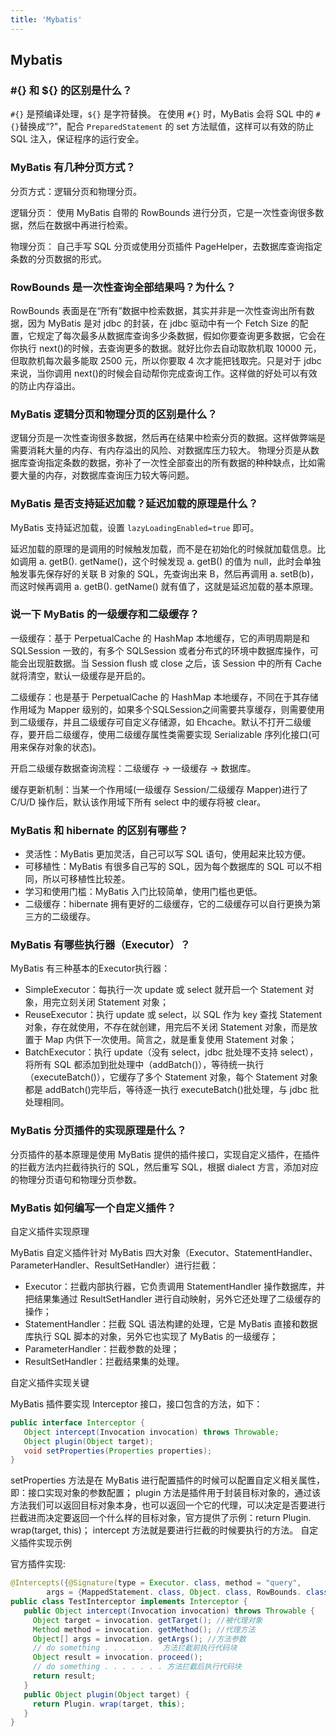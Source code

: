 ```yaml
---
title: 'Mybatis'
---
```

## Mybatis

### #{} 和 ${} 的区别是什么？

`#{}` 是预编译处理，`${}` 是字符替换。 在使用 `#{}` 时，MyBatis 会将 SQL 中的 `#{}`替换成“?”，配合 `PreparedStatement` 的 set 方法赋值，这样可以有效的防止 SQL 注入，保证程序的运行安全。

### MyBatis 有几种分页方式？

分页方式：逻辑分页和物理分页。

逻辑分页： 使用 MyBatis 自带的 RowBounds 进行分页，它是一次性查询很多数据，然后在数据中再进行检索。

物理分页： 自己手写 SQL 分页或使用分页插件 PageHelper，去数据库查询指定条数的分页数据的形式。

### RowBounds 是一次性查询全部结果吗？为什么？

RowBounds 表面是在“所有”数据中检索数据，其实并非是一次性查询出所有数据，因为 MyBatis 是对 jdbc 的封装，在 jdbc 驱动中有一个 Fetch Size 的配置，它规定了每次最多从数据库查询多少条数据，假如你要查询更多数据，它会在你执行 next()的时候，去查询更多的数据。就好比你去自动取款机取 10000 元，但取款机每次最多能取 2500 元，所以你要取 4 次才能把钱取完。只是对于 jdbc 来说，当你调用 next()的时候会自动帮你完成查询工作。这样做的好处可以有效的防止内存溢出。

### MyBatis 逻辑分页和物理分页的区别是什么？

逻辑分页是一次性查询很多数据，然后再在结果中检索分页的数据。这样做弊端是需要消耗大量的内存、有内存溢出的风险、对数据库压力较大。
物理分页是从数据库查询指定条数的数据，弥补了一次性全部查出的所有数据的种种缺点，比如需要大量的内存，对数据库查询压力较大等问题。

### MyBatis 是否支持延迟加载？延迟加载的原理是什么？

MyBatis 支持延迟加载，设置 `lazyLoadingEnabled=true` 即可。

延迟加载的原理的是调用的时候触发加载，而不是在初始化的时候就加载信息。比如调用 a. getB(). getName()，这个时候发现 a. getB() 的值为 null，此时会单独触发事先保存好的关联 B 对象的 SQL，先查询出来 B，然后再调用 a. setB(b)，而这时候再调用 a. getB(). getName() 就有值了，这就是延迟加载的基本原理。

### 说一下 MyBatis 的一级缓存和二级缓存？

一级缓存：基于 PerpetualCache 的 HashMap 本地缓存，它的声明周期是和 SQLSession 一致的，有多个 SQLSession 或者分布式的环境中数据库操作，可能会出现脏数据。当 Session flush 或 close 之后，该 Session 中的所有 Cache 就将清空，默认一级缓存是开启的。

二级缓存：也是基于 PerpetualCache 的 HashMap 本地缓存，不同在于其存储作用域为 Mapper 级别的，如果多个SQLSession之间需要共享缓存，则需要使用到二级缓存，并且二级缓存可自定义存储源，如 Ehcache。默认不打开二级缓存，要开启二级缓存，使用二级缓存属性类需要实现 Serializable 序列化接口(可用来保存对象的状态)。

开启二级缓存数据查询流程：二级缓存 -> 一级缓存 -> 数据库。

缓存更新机制：当某一个作用域(一级缓存 Session/二级缓存 Mapper)进行了C/U/D 操作后，默认该作用域下所有 select 中的缓存将被 clear。

### MyBatis 和 hibernate 的区别有哪些？

* 灵活性：MyBatis 更加灵活，自己可以写 SQL 语句，使用起来比较方便。
* 可移植性：MyBatis 有很多自己写的 SQL，因为每个数据库的 SQL 可以不相同，所以可移植性比较差。
* 学习和使用门槛：MyBatis 入门比较简单，使用门槛也更低。
* 二级缓存：hibernate 拥有更好的二级缓存，它的二级缓存可以自行更换为第三方的二级缓存。

### MyBatis 有哪些执行器（Executor）？

MyBatis 有三种基本的Executor执行器：

* SimpleExecutor：每执行一次 update 或 select 就开启一个 Statement 对象，用完立刻关闭 Statement 对象；
* ReuseExecutor：执行 update 或 select，以 SQL 作为 key 查找 Statement 对象，存在就使用，不存在就创建，用完后不关闭 Statement 对象，而是放置于 Map 内供下一次使用。简言之，就是重复使用 Statement 对象；
* BatchExecutor：执行 update（没有 select，jdbc 批处理不支持 select），将所有 SQL 都添加到批处理中（addBatch()），等待统一执行（executeBatch()），它缓存了多个 Statement 对象，每个 Statement 对象都是 addBatch()完毕后，等待逐一执行 executeBatch()批处理，与 jdbc 批处理相同。

### MyBatis 分页插件的实现原理是什么？

分页插件的基本原理是使用 MyBatis 提供的插件接口，实现自定义插件，在插件的拦截方法内拦截待执行的 SQL，然后重写 SQL，根据 dialect 方言，添加对应的物理分页语句和物理分页参数。

### MyBatis 如何编写一个自定义插件？

自定义插件实现原理

MyBatis 自定义插件针对 MyBatis 四大对象（Executor、StatementHandler、ParameterHandler、ResultSetHandler）进行拦截：

* Executor：拦截内部执行器，它负责调用 StatementHandler 操作数据库，并把结果集通过 ResultSetHandler 进行自动映射，另外它还处理了二级缓存的操作；
* StatementHandler：拦截 SQL 语法构建的处理，它是 MyBatis 直接和数据库执行 SQL 脚本的对象，另外它也实现了 MyBatis 的一级缓存；
* ParameterHandler：拦截参数的处理；
* ResultSetHandler：拦截结果集的处理。

自定义插件实现关键

MyBatis 插件要实现 Interceptor 接口，接口包含的方法，如下：

```java
public interface Interceptor {   
   Object intercept(Invocation invocation) throws Throwable;       
   Object plugin(Object target);    
   void setProperties(Properties properties);
}
```

setProperties 方法是在 MyBatis 进行配置插件的时候可以配置自定义相关属性，即：接口实现对象的参数配置；
plugin 方法是插件用于封装目标对象的，通过该方法我们可以返回目标对象本身，也可以返回一个它的代理，可以决定是否要进行拦截进而决定要返回一个什么样的目标对象，官方提供了示例：return Plugin. wrap(target, this)；
intercept 方法就是要进行拦截的时候要执行的方法。
自定义插件实现示例

官方插件实现:

```java
@Intercepts({@Signature(type = Executor. class, method = "query",
        args = {MappedStatement. class, Object. class, RowBounds. class, ResultHandler. class})})
public class TestInterceptor implements Interceptor {
   public Object intercept(Invocation invocation) throws Throwable {
     Object target = invocation. getTarget(); //被代理对象
     Method method = invocation. getMethod(); //代理方法
     Object[] args = invocation. getArgs(); //方法参数
     // do something . . . . . .  方法拦截前执行代码块
     Object result = invocation. proceed();
     // do something . . . . . . . 方法拦截后执行代码块
     return result;
   }
   public Object plugin(Object target) {
     return Plugin. wrap(target, this);
   }
}
```